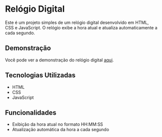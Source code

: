 # Relógio Digital

Este é um projeto simples de um relógio digital desenvolvido em HTML, CSS e JavaScript. O relógio exibe a hora atual e atualiza automaticamente a cada segundo.

## Demonstração

Você pode ver a demonstração do relógio digital [aqui](https://joaopepfreitas.github.io/relogio_tricolor/).

## Tecnologias Utilizadas

- HTML
- CSS
- JavaScript

## Funcionalidades

- Exibição da hora atual no formato HH:MM:SS
- Atualização automática da hora a cada segundo

